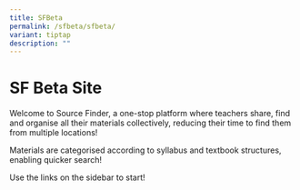 ```yaml
---
title: SFBeta
permalink: /sfbeta/sfbeta/
variant: tiptap
description: ""
---
```

<h1>SF Beta Site</h1><p>Welcome to Source Finder, a one-stop platform where teachers share, find and organise all their materials collectively, reducing their time to find them from multiple locations!</p><p>Materials are categorised according to syllabus and textbook structures, enabling quicker search!</p><p>Use the links on the sidebar to start!</p><p></p>